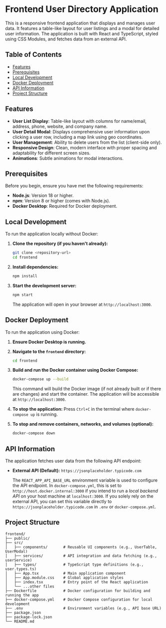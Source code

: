 # Frontend User Directory Application

This is a responsive frontend application that displays and manages user data. It features a table-like layout for user listings and a modal for detailed user information. The application is built with React and TypeScript, styled using CSS Modules, and fetches data from an external API.

## Table of Contents

- [Features](#features)
- [Prerequisites](#prerequisites)
- [Local Development](#local-development)
- [Docker Deployment](#docker-deployment)
- [API Information](#api-information)
- [Project Structure](#project-structure)

## Features

- **User List Display**: Table-like layout with columns for name/email, address, phone, website, and company name.
- **User Detail Modal**: Displays comprehensive user information upon clicking a user row, including a map link using geo coordinates.
- **User Management**: Ability to delete users from the list (client-side only).
- **Responsive Design**: Clean, modern interface with proper spacing and adaptability for different screen sizes.
- **Animations**: Subtle animations for modal interactions.

## Prerequisites

Before you begin, ensure you have met the following requirements:

*   **Node.js**: Version 18 or higher.
*   **npm**: Version 8 or higher (comes with Node.js).
*   **Docker Desktop**: Required for Docker deployment.

## Local Development

To run the application locally without Docker:

1.  **Clone the repository (if you haven't already):**
    ```bash
    git clone <repository-url>
    cd frontend
    ```

2.  **Install dependencies:**
    ```bash
    npm install
    ```

3.  **Start the development server:**
    ```bash
    npm start
    ```

    The application will open in your browser at `http://localhost:3000`.

## Docker Deployment

To run the application using Docker:

1.  **Ensure Docker Desktop is running.**

2.  **Navigate to the `frontend` directory:**
    ```bash
    cd frontend
    ```

3.  **Build and run the Docker container using Docker Compose:**
    ```bash
    docker-compose up --build
    ```

    This command will build the Docker image (if not already built or if there are changes) and start the container. The application will be accessible at `http://localhost:3000`.

4.  **To stop the application:**
    Press `Ctrl+C` in the terminal where `docker-compose up` is running.

5.  **To stop and remove containers, networks, and volumes (optional):**
    ```bash
    docker-compose down
    ```

## API Information

The application fetches user data from the following API endpoint:

-   **External API (Default):** `https://jsonplaceholder.typicode.com`

    The `REACT_APP_API_BASE_URL` environment variable is used to configure the API endpoint. In `docker-compose.yml`, this is set to `http://host.docker.internal:3000` if you intend to run a *local backend API* on your host machine at `localhost:3000`. If you solely rely on the external API, you can set this variable directly to `https://jsonplaceholder.typicode.com` in `.env` or `docker-compose.yml`.

## Project Structure

```
frontend/
├── public/
├── src/
│   ├── components/       # Reusable UI components (e.g., UserTable, UserModal)
│   ├── services/         # API integration and data fetching (e.g., userService)
│   ├── types/            # TypeScript type definitions (e.g., user.types.ts)
│   ├── App.tsx           # Main application component
│   ├── App.module.css    # Global application styles
│   ├── index.tsx         # Entry point of the React application
│   └── ...other files
├── Dockerfile            # Docker configuration for building and running the app
├── docker-compose.yml    # Docker Compose configuration for local development
├── .env                  # Environment variables (e.g., API base URL)
├── package.json
├── package-lock.json
└── README.md
```
